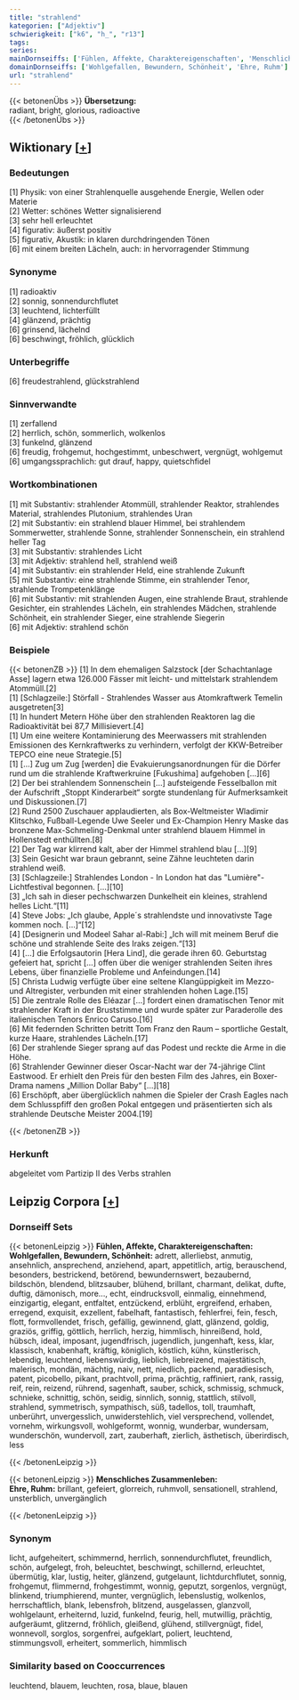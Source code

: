 ```yaml
---
title: "strahlend"
kategorien: ["Adjektiv"]
schwierigkeit: ["k6", "h_", "r13"]
tags:
series:
mainDornseiffs: ['Fühlen, Affekte, Charaktereigenschaften', 'Menschliches Zusammenleben']
domainDornseiffs: ['Wohlgefallen, Bewundern, Schönheit', 'Ehre, Ruhm']
url: "strahlend"
---
```


{{< betonenÜbs >}}
**Übersetzung:**  
radiant, bright, glorious, radioactive  
{{< /betonenÜbs >}}

## Wiktionary [[+](https://de.wiktionary.org/wiki/strahlend)]

### Bedeutungen
[1] Physik: von einer Strahlenquelle ausgehende Energie, Wellen oder Materie  
[2] Wetter: schönes Wetter signalisierend  
[3] sehr hell erleuchtet  
[4] figurativ: äußerst positiv  
[5] figurativ, Akustik: in klaren durchdringenden Tönen  
[6] mit einem breiten Lächeln, auch: in hervorragender Stimmung  

### Synonyme
[1] radioaktiv  
[2] sonnig, sonnendurchflutet  
[3] leuchtend, lichterfüllt  
[4] glänzend, prächtig  
[6] grinsend, lächelnd  
[6] beschwingt, fröhlich, glücklich  

### Unterbegriffe
[6] freudestrahlend, glückstrahlend  

### Sinnverwandte
[1] zerfallend  
[2] herrlich, schön, sommerlich, wolkenlos  
[3] funkelnd, glänzend  
[6] freudig, frohgemut, hochgestimmt, unbeschwert, vergnügt, wohlgemut  
[6] umgangssprachlich: gut drauf, happy, quietschfidel  

### Wortkombinationen
[1] mit Substantiv: strahlender Atommüll, strahlender Reaktor, strahlendes Material, strahlendes Plutonium, strahlendes Uran  
[2] mit Substantiv: ein strahlend blauer Himmel, bei strahlendem Sommerwetter, strahlende Sonne, strahlender Sonnenschein, ein strahlend heller Tag  
[3] mit Substantiv: strahlendes Licht  
[3] mit Adjektiv: strahlend hell, strahlend weiß  
[4] mit Substantiv: ein strahlender Held, eine strahlende Zukunft  
[5] mit Substantiv: eine strahlende Stimme, ein strahlender Tenor, strahlende Trompetenklänge  
[6] mit Substantiv: mit strahlenden Augen, eine strahlende Braut, strahlende Gesichter, ein strahlendes Lächeln, ein strahlendes Mädchen, strahlende Schönheit, ein strahlender Sieger, eine strahlende Siegerin  
[6] mit Adjektiv: strahlend schön  

### Beispiele
{{< betonenZB >}}
[1] In dem ehemaligen Salzstock [der Schachtanlage Asse] lagern etwa 126.000 Fässer mit leicht- und mittelstark strahlendem Atommüll.[2]  
[1] [Schlagzeile:] Störfall - Strahlendes Wasser aus Atomkraftwerk Temelin ausgetreten[3]  
[1] In hundert Metern Höhe über den strahlenden Reaktoren lag die Radioaktivität bei 87,7 Millisievert.[4]  
[1] Um eine weitere Kontaminierung des Meerwassers mit strahlenden Emissionen des Kernkraftwerks zu verhindern, verfolgt der KKW-Betreiber TEPCO eine neue Strategie.[5]  
[1] […] Zug um Zug [werden] die Evakuierungsanordnungen für die Dörfer rund um die strahlende Kraftwerkruine [Fukushima] aufgehoben […][6]  
[2] Der bei strahlendem Sonnenschein […] aufsteigende Fesselballon mit der Aufschrift „Stoppt Kinderarbeit“ sorgte stundenlang für Aufmerksamkeit und Diskussionen.[7]  
[2] Rund 2500 Zuschauer applaudierten, als Box-Weltmeister Wladimir Klitschko, Fußball-Legende Uwe Seeler und Ex-Champion Henry Maske das bronzene Max-Schmeling-Denkmal unter strahlend blauem Himmel in Hollenstedt enthüllten.[8]  
[2] Der Tag war klirrend kalt, aber der Himmel strahlend blau […][9]  
[3] Sein Gesicht war braun gebrannt, seine Zähne leuchteten darin strahlend weiß.  
[3] [Schlagzeile:] Strahlendes London - In London hat das "Lumière"- Lichtfestival begonnen. […][10]  
[3] „Ich sah in dieser pechschwarzen Dunkelheit ein kleines, strahlend helles Licht.“[11]  
[4] Steve Jobs: „Ich glaube, Apple´s strahlendste und innovativste Tage kommen noch. […]“[12]  
[4] [Designerin und Modeel Sahar al-Rabi:] „Ich will mit meinem Beruf die schöne und strahlende Seite des Iraks zeigen.“[13]  
[4] […] die Erfolgsautorin [Hera Lind], die gerade ihren 60. Geburtstag gefeiert hat, spricht […] offen über die weniger strahlenden Seiten ihres Lebens, über finanzielle Probleme und Anfeindungen.[14]  
[5] Christa Ludwig verfügte über eine seltene Klangüppigkeit im Mezzo- und Altregister, verbunden mit einer strahlenden hohen Lage.[15]  
[5] Die zentrale Rolle des Eléazar […] fordert einen dramatischen Tenor mit strahlender Kraft in der Bruststimme und wurde später zur Paraderolle des italienischen Tenors Enrico Caruso.[16]  
[6] Mit federnden Schritten betritt Tom Franz den Raum – sportliche Gestalt, kurze Haare, strahlendes Lächeln.[17]  
[6] Der strahlende Sieger sprang auf das Podest und reckte die Arme in die Höhe.  
[6] Strahlender Gewinner dieser Oscar-Nacht war der 74-jährige Clint Eastwood. Er erhielt den Preis für den besten Film des Jahres, ein Boxer-Drama namens „Million Dollar Baby“ […][18]  
[6] Erschöpft, aber überglücklich nahmen die Spieler der Crash Eagles nach dem Schlusspfiff den großen Pokal entgegen und präsentierten sich als strahlende Deutsche Meister 2004.[19]  

{{< /betonenZB >}}
### Herkunft
abgeleitet vom Partizip II des Verbs strahlen  


## Leipzig Corpora [[+](https://corpora.uni-leipzig.de/en/res?word=strahlend&corpusId=deu_newscrawl-public_2018)]

### Dornseiff Sets
{{< betonenLeipzig >}}
**Fühlen, Affekte, Charaktereigenschaften:**  
**Wohlgefallen, Bewundern, Schönheit:** adrett, allerliebst, anmutig, ansehnlich, ansprechend, anziehend, apart, appetitlich, artig, berauschend, besonders, bestrickend, betörend, bewundernswert, bezaubernd, bildschön, blendend, blitzsauber, blühend, brillant, charmant, delikat, dufte, duftig, dämonisch, more..., echt, eindrucksvoll, einmalig, einnehmend, einzigartig, elegant, entfaltet, entzückend, erblüht, ergreifend, erhaben, erregend, exquisit, exzellent, fabelhaft, fantastisch, fehlerfrei, fein, fesch, flott, formvollendet, frisch, gefällig, gewinnend, glatt, glänzend, goldig, graziös, griffig, göttlich, herrlich, herzig, himmlisch, hinreißend, hold, hübsch, ideal, imposant, jugendfrisch, jugendlich, jungenhaft, kess, klar, klassisch, knabenhaft, kräftig, königlich, köstlich, kühn, künstlerisch, lebendig, leuchtend, liebenswürdig, lieblich, liebreizend, majestätisch, malerisch, mondän, mächtig, naiv, nett, niedlich, packend, paradiesisch, patent, picobello, pikant, prachtvoll, prima, prächtig, raffiniert, rank, rassig, reif, rein, reizend, rührend, sagenhaft, sauber, schick, schmissig, schmuck, schnieke, schnittig, schön, seidig, sinnlich, sonnig, stattlich, stilvoll, strahlend, symmetrisch, sympathisch, süß, tadellos, toll, traumhaft, unberührt, unvergesslich, unwiderstehlich, viel versprechend, vollendet, vornehm, wirkungsvoll, wohlgeformt, wonnig, wunderbar, wundersam, wunderschön, wundervoll, zart, zauberhaft, zierlich, ästhetisch, überirdisch, less  

{{< /betonenLeipzig >}}


{{< betonenLeipzig >}}
**Menschliches Zusammenleben:**  
**Ehre, Ruhm:** brillant, gefeiert, glorreich, ruhmvoll, sensationell, strahlend, unsterblich, unvergänglich  

{{< /betonenLeipzig >}}

### Synonym
licht, aufgeheitert, schimmernd, herrlich, sonnendurchflutet, freundlich, schön, aufgelegt, froh, beleuchtet, beschwingt, schillernd, erleuchtet, übermütig, klar, lustig, heiter, glänzend, gutgelaunt, lichtdurchflutet, sonnig, frohgemut, flimmernd, frohgestimmt, wonnig, geputzt, sorgenlos, vergnügt, blinkend, triumphierend, munter, vergnüglich, lebenslustig, wolkenlos, herrschaftlich, blank, lebensfroh, blitzend, ausgelassen, glanzvoll, wohlgelaunt, erheiternd, luzid, funkelnd, feurig, hell, mutwillig, prächtig, aufgeräumt, glitzernd, fröhlich, gleißend, glühend, stillvergnügt, fidel, wonnevoll, sorglos, sorgenfrei, aufgeklart, poliert, leuchtend, stimmungsvoll, erheitert, sommerlich, himmlisch


### Similarity based on Cooccurrences
leuchtend, blauem, leuchten, rosa, blaue, blauen

